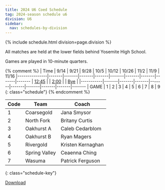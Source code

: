 ```yaml
---
title: 2024 U6 Coed Schedule
tag: 2024-season schedule u6
division: U6
sidebar:
  nav: schedules-by-division
---
```


{% include schedule.html division=page.division %}

All matches are held at the lower fields behind Yosemite High School.

Games are played in 10-minute quarters.

{% comment %}
| Time      | 9/14  | 9/21  | 9/28  | 10/5  | 10/12 | 10/26 | 11/2  | 11/9 | 11/16
|---------------|-------|-------|-------|-------|-------|-------|-------|-------|-------
| <u>12:45</u> |
| <u>2:00</u> |
| <u>Bye</u>  |
|-----------|-------|-------|-------|-------|-------|-------|-------|-------|-------
| GAME      | 1     | 2     | 3     | 4     | 5     | 6     | 7     | 8     | 9
{: class="schedule"}
{% endcomment %}

| Code  | Team          | Coach                         
|-------|---------------|---------------
| 1		|	Coarsegold		|	Jana Smysor
| 2		|	North Fork		|	Britany Curtis
| 3		|	Oakhurst A		|	Caleb Cedarblom
| 4		|	Oakhurst B		|	Ryan Magers
| 5		|	Rivergold		|	Kristen Kernaghan
| 6		|	Spring Valley	|	Ceaenna Ching
| 7		|	Wasuma			|	Patrick Ferguson
{: class="schedule-key"}

[Download](/schedules/2024/MAYSL-2024-U6-coed.pdf)

